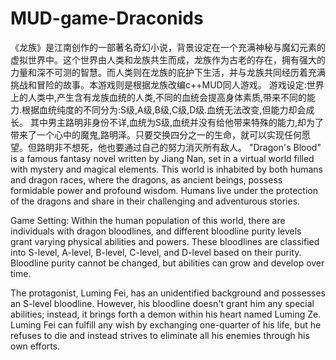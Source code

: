 # MUD-game-Draconids
《龙族》是江南创作的一部著名奇幻小说，背景设定在一个充满神秘与魔幻元素的虚拟世界中。这个世界由人类和龙族共生而成，龙族作为古老的存在，拥有强大的力量和深不可测的智慧。而人类则在龙族的庇护下生活，并与龙族共同经历着充满挑战和冒险的故事。本游戏则是根据龙族改编c++MUD同人游戏。
游戏设定:世界上的人类中,产生含有龙族血统的人类,不同的血统会提高身体素质,带来不同的能力.根据血统纯度的不同分为:S级,A级,B级,C级,D级.血统无法改变,但能力却会成长。
其中男主路明非身份不详,血统为S级,血统并没有给他带来特殊的能力,却为了带来了一个心中的魔鬼,路明泽。只要交换四分之一的生命，就可以实现任何愿望。但路明非不想死，他也要通过自己的努力消灭所有敌人。
"Dragon's Blood" is a famous fantasy novel written by Jiang Nan, set in a virtual world filled with mystery and magical elements. This world is inhabited by both humans and dragon races, where the dragons, as ancient beings, possess formidable power and profound wisdom. Humans live under the protection of the dragons and share in their challenging and adventurous stories.

Game Setting: Within the human population of this world, there are individuals with dragon bloodlines, and different bloodline purity levels grant varying physical abilities and powers. These bloodlines are classified into S-level, A-level, B-level, C-level, and D-level based on their purity. Bloodline purity cannot be changed, but abilities can grow and develop over time.

The protagonist, Luming Fei, has an unidentified background and possesses an S-level bloodline. However, his bloodline doesn't grant him any special abilities; instead, it brings forth a demon within his heart named Luming Ze. Luming Fei can fulfill any wish by exchanging one-quarter of his life, but he refuses to die and instead strives to eliminate all his enemies through his own efforts.
